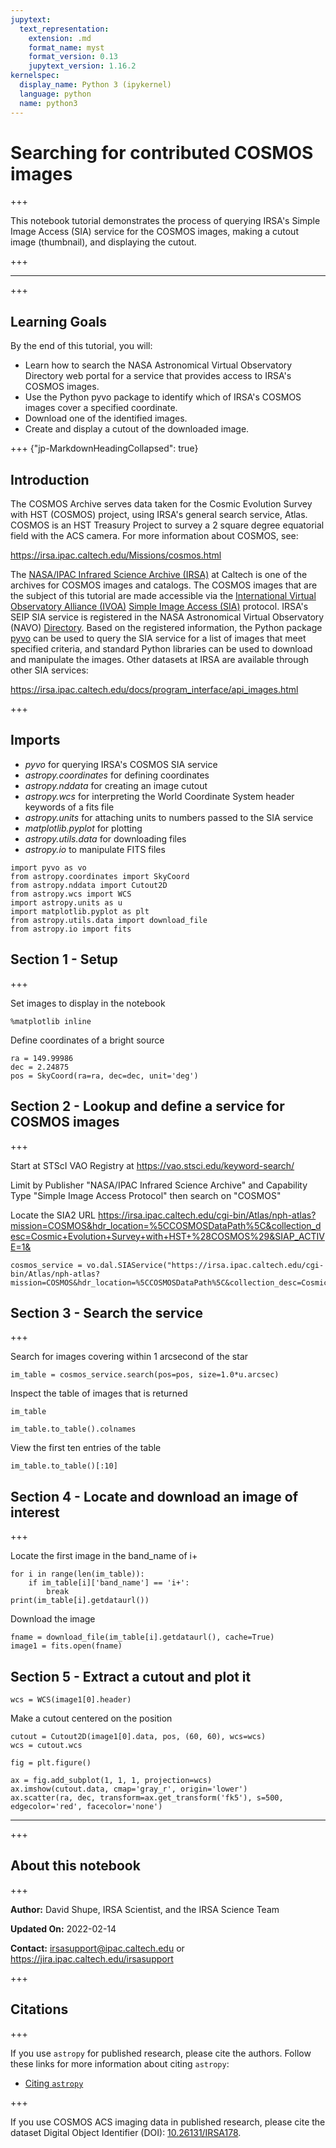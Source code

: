 ```yaml
---
jupytext:
  text_representation:
    extension: .md
    format_name: myst
    format_version: 0.13
    jupytext_version: 1.16.2
kernelspec:
  display_name: Python 3 (ipykernel)
  language: python
  name: python3
---
```


# Searching for contributed COSMOS images

+++

This notebook tutorial demonstrates the process of querying IRSA's Simple Image Access (SIA) service for the COSMOS images, making a cutout image (thumbnail), and displaying the cutout.

+++

***

+++

## Learning Goals

By the end of this tutorial, you will:

* Learn how to search the NASA Astronomical Virtual Observatory Directory web portal for a service that provides access to IRSA's COSMOS images.
* Use the Python pyvo package to identify which of IRSA's COSMOS images cover a specified coordinate.
* Download one of the identified images.
* Create and display a cutout of the downloaded image.

+++ {"jp-MarkdownHeadingCollapsed": true}

## Introduction

The COSMOS Archive serves data taken for the Cosmic Evolution Survey with HST (COSMOS) project, using IRSA's general search service, Atlas. COSMOS is an HST Treasury Project to survey a 2 square degree equatorial field with the ACS camera. For more information about COSMOS, see:

https://irsa.ipac.caltech.edu/Missions/cosmos.html

The [NASA/IPAC Infrared Science Archive (IRSA)](https://irsa.ipac.caltech.edu) at Caltech is one of the archives for COSMOS images and catalogs. The COSMOS images that are the subject of this tutorial are made accessible via the [International Virtual Observatory Alliance (IVOA)](https://ivoa.net) [Simple Image Access (SIA)](https://wiki.ivoa.net/internal/IVOA/SiaInterface/SIA-V2-Analysis.pdf) protocol. IRSA's SEIP SIA service is registered in the NASA Astronomical Virtual Observatory (NAVO) [Directory](https://vao.stsci.edu). Based on the registered information, the Python package [pyvo](https://pyvo.readthedocs.io) can be used to query the SIA service for a list of images that meet specified criteria, and standard Python libraries can be used to download and manipulate the images.
Other datasets at IRSA are available through other SIA services:

https://irsa.ipac.caltech.edu/docs/program_interface/api_images.html


+++

## Imports

- *pyvo* for querying IRSA's COSMOS SIA service
- *astropy.coordinates* for defining coordinates
- *astropy.nddata* for creating an image cutout
- *astropy.wcs* for interpreting the World Coordinate System header keywords of a fits file
- *astropy.units* for attaching units to numbers passed to the SIA service
- *matplotlib.pyplot* for plotting
- *astropy.utils.data* for downloading files
- *astropy.io* to manipulate FITS files

```{code-cell} ipython3
import pyvo as vo
from astropy.coordinates import SkyCoord
from astropy.nddata import Cutout2D
from astropy.wcs import WCS
import astropy.units as u
import matplotlib.pyplot as plt
from astropy.utils.data import download_file
from astropy.io import fits
```

## Section 1 - Setup

+++

Set images to display in the notebook

```{code-cell} ipython3
%matplotlib inline
```

Define coordinates of a bright source

```{code-cell} ipython3
ra = 149.99986
dec = 2.24875
pos = SkyCoord(ra=ra, dec=dec, unit='deg')
```

## Section 2 - Lookup and define a service for COSMOS images

+++

Start at STScI VAO Registry at https://vao.stsci.edu/keyword-search/

Limit by Publisher "NASA/IPAC Infrared Science Archive" and Capability Type "Simple Image Access Protocol" then search on "COSMOS"

Locate the SIA2 URL https://irsa.ipac.caltech.edu/cgi-bin/Atlas/nph-atlas?mission=COSMOS&hdr_location=%5CCOSMOSDataPath%5C&collection_desc=Cosmic+Evolution+Survey+with+HST+%28COSMOS%29&SIAP_ACTIVE=1&

```{code-cell} ipython3
cosmos_service = vo.dal.SIAService("https://irsa.ipac.caltech.edu/cgi-bin/Atlas/nph-atlas?mission=COSMOS&hdr_location=%5CCOSMOSDataPath%5C&collection_desc=Cosmic+Evolution+Survey+with+HST+%28COSMOS%29&SIAP_ACTIVE=1&")
```

## Section 3 - Search the service

+++

Search for images covering within 1 arcsecond of the star

```{code-cell} ipython3
im_table = cosmos_service.search(pos=pos, size=1.0*u.arcsec)
```

Inspect the table of images that is returned

```{code-cell} ipython3
im_table
```

```{code-cell} ipython3
im_table.to_table().colnames
```

View the first ten entries of the table

```{code-cell} ipython3
im_table.to_table()[:10]
```

## Section 4 - Locate and download an image of interest

+++

Locate the first image in the band_name of i+

```{code-cell} ipython3
for i in range(len(im_table)):
    if im_table[i]['band_name'] == 'i+':
        break
print(im_table[i].getdataurl())
```

Download the image

```{code-cell} ipython3
fname = download_file(im_table[i].getdataurl(), cache=True)
image1 = fits.open(fname)
```

## Section 5 - Extract a cutout and plot it

```{code-cell} ipython3
wcs = WCS(image1[0].header)
```

Make a cutout centered on the position

```{code-cell} ipython3
cutout = Cutout2D(image1[0].data, pos, (60, 60), wcs=wcs)
wcs = cutout.wcs
```

```{code-cell} ipython3
fig = plt.figure()

ax = fig.add_subplot(1, 1, 1, projection=wcs)
ax.imshow(cutout.data, cmap='gray_r', origin='lower')
ax.scatter(ra, dec, transform=ax.get_transform('fk5'), s=500, edgecolor='red', facecolor='none')
```

***

+++

## About this notebook

+++

**Author:** David Shupe, IRSA Scientist, and the IRSA Science Team

**Updated On:** 2022-02-14

**Contact:** irsasupport@ipac.caltech.edu or https://jira.ipac.caltech.edu/irsasupport

+++

## Citations

+++

If you use `astropy` for published research, please cite the authors. Follow these links for more information about citing `astropy`:

* [Citing `astropy`](https://www.astropy.org/acknowledging.html)

+++

If you use COSMOS ACS imaging data in published research,  please cite the dataset Digital Object Identifier (DOI): [10.26131/IRSA178](https://www.ipac.caltech.edu/doi/irsa/10.26131/IRSA178).

```{code-cell} ipython3

```
